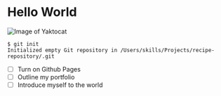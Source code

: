 # Hello World
![Image of Yaktocat](https://octodex.github.com/images/yaktocat.png)
```
$ git init
Initialized empty Git repository in /Users/skills/Projects/recipe-repository/.git
```
- [ ] Turn on Github Pages
- [ ] Outline my portfolio
- [ ] Introduce myself to the world
